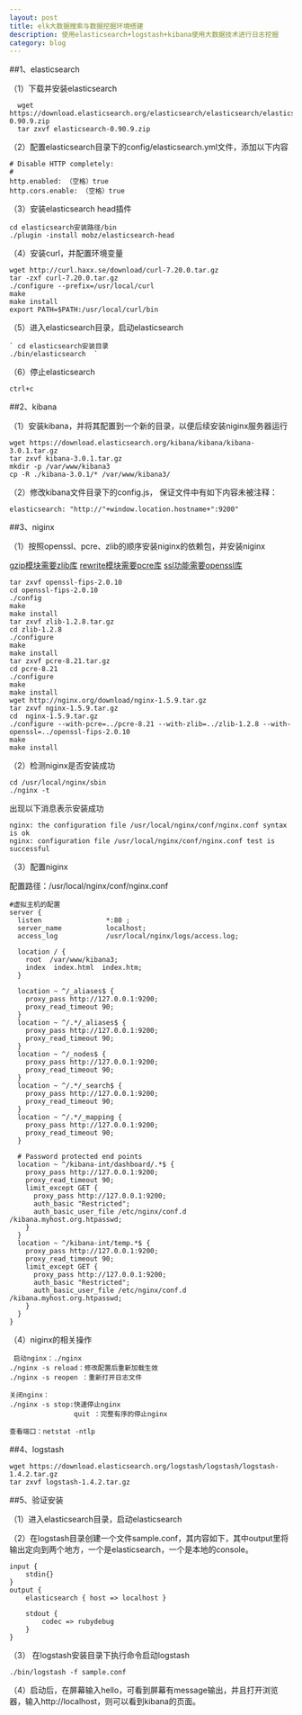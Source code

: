 ```yaml
---
layout: post
title: elk大数据搜索与数据挖掘环境搭建
description: 使用elasticsearch+logstash+kibana使用大数据技术进行日志挖掘
category: blog
---
```


##1、elasticsearch

（1）下载并安装elasticsearch

      wget https://download.elasticsearch.org/elasticsearch/elasticsearch/elasticsearch-0.90.9.zip
      tar zxvf elasticsearch-0.90.9.zip
	  
（2）配置elasticsearch目录下的config/elasticsearch.yml文件，添加以下内容

    # Disable HTTP completely:  
    #  
    http.enabled: （空格）true  
    http.cors.enable: （空格）true 
	
（3）安装elasticsearch head插件

    cd elasticsearch安装路径/bin
    ./plugin -install mobz/elasticsearch-head
	
（4）安装curl，并配置环境变量

    wget http://curl.haxx.se/download/curl-7.20.0.tar.gz
    tar -zxf curl-7.20.0.tar.gz
    ./configure --prefix=/usr/local/curl
    make
    make install
    export PATH=$PATH:/usr/local/curl/bin
	
（5）进入elasticsearch目录，启动elasticsearch

    ` cd elasticsearch安装目录  
    ./bin/elasticsearch  `  
	
（6）停止elasticsearch

    ctrl+c

##2、kibana

（1）安装kibana，并将其配置到一个新的目录，以便后续安装niginx服务器运行

    wget https://download.elasticsearch.org/kibana/kibana/kibana-3.0.1.tar.gz 
    tar zxvf kibana-3.0.1.tar.gz 
    mkdir -p /var/www/kibana3 
    cp -R ./kibana-3.0.1/* /var/www/kibana3/ 
	
（2）修改kibana文件目录下的config.js， 保证文件中有如下内容未被注释：

    elasticsearch: "http://"+window.location.hostname+":9200"

##3、niginx

（1）按照openssl、pcre、zlib的顺序安装niginx的依赖包，并安装niginx

  [gzip模块需要zlib库](www.zlib.net/)
  [rewrite模块需要pcre库](www.pcre.org/)
  [ssl功能需要openssl库](www.openssl.org/)

    tar zxvf openssl-fips-2.0.10
    cd openssl-fips-2.0.10
    ./config
    make
    make install
    tar zxvf zlib-1.2.8.tar.gz
    cd zlib-1.2.8 
    ./configure
    make
    make install
    tar zxvf pcre-8.21.tar.gz 
    cd pcre-8.21
    ./configure
    make
    make install
    wget http://nginx.org/download/nginx-1.5.9.tar.gz
    tar zxvf nginx-1.5.9.tar.gz
    cd  nginx-1.5.9.tar.gz
    ./configure --with-pcre=../pcre-8.21 --with-zlib=../zlib-1.2.8 --with-     openssl=../openssl-fips-2.0.10
    make
    make install
	
（2）检测niginx是否安装成功

    cd /usr/local/nginx/sbin
    ./nginx -t
	
出现以下消息表示安装成功
 
    nginx: the configuration file /usr/local/nginx/conf/nginx.conf syntax is ok 
    nginx: configuration file /usr/local/nginx/conf/nginx.conf test is successful
	
（3）配置niginx

配置路径：/usr/local/nginx/conf/nginx.conf 

    #虚拟主机的配置
    server {  
      listen                *:80 ;    
      server_name           localhost;  
      access_log            /usr/local/nginx/logs/access.log; 
  
      location / {  
        root  /var/www/kibana3;  
        index  index.html  index.htm;  
      }  
  
      location ~ ^/_aliases$ {  
        proxy_pass http://127.0.0.1:9200;  
        proxy_read_timeout 90;  
      }  
      location ~ ^/.*/_aliases$ {  
        proxy_pass http://127.0.0.1:9200;  
        proxy_read_timeout 90;  
      }  
      location ~ ^/_nodes$ {  
        proxy_pass http://127.0.0.1:9200;  
        proxy_read_timeout 90;  
      }  
      location ~ ^/.*/_search$ {  
        proxy_pass http://127.0.0.1:9200;  
        proxy_read_timeout 90;  
      }  
      location ~ ^/.*/_mapping {  
        proxy_pass http://127.0.0.1:9200;  
        proxy_read_timeout 90;  
      }  
  
      # Password protected end points  
      location ~ ^/kibana-int/dashboard/.*$ {  
        proxy_pass http://127.0.0.1:9200;  
        proxy_read_timeout 90;  
        limit_except GET {  
          proxy_pass http://127.0.0.1:9200;  
          auth_basic "Restricted";  
          auth_basic_user_file /etc/nginx/conf.d    /kibana.myhost.org.htpasswd;  
        }  
      }  
      location ~ ^/kibana-int/temp.*$ {  
        proxy_pass http://127.0.0.1:9200;  
        proxy_read_timeout 90;  
        limit_except GET {  
          proxy_pass http://127.0.0.1:9200;  
          auth_basic "Restricted";  
          auth_basic_user_file /etc/nginx/conf.d    /kibana.myhost.org.htpasswd;  
        }  
      }  
    }  
	
（4）niginx的相关操作

     启动nginx：./nginx
    ./nginx -s reload：修改配置后重新加载生效
    ./nginx -s reopen ：重新打开日志文件

    关闭nginx：
    ./nginx -s stop:快速停止nginx
                    quit ：完整有序的停止nginx

    查看端口：netstat -ntlp
	
##4、logstash

    wget https://download.elasticsearch.org/logstash/logstash/logstash-1.4.2.tar.gz 
    tar zxvf logstash-1.4.2.tar.gz  
	
##5、验证安装

（1）进入elasticsearch目录，启动elasticsearch

（2）在logstash目录创建一个文件sample.conf，其内容如下，其中output里将输出定向到两个地方，一个是elasticsearch，一个是本地的console。
   
    input {   
        stdin{}   
    }        
    output {  
        elasticsearch { host => localhost }  
      
        stdout {  
            codec => rubydebug  
        }  
    }  
	
（3） 在logstash安装目录下执行命令启动logstash

    ./bin/logstash -f sample.conf  
	
（4）启动后，在屏幕输入hello，可看到屏幕有message输出，并且打开浏览器，输入http://localhost，则可以看到kibana的页面。
